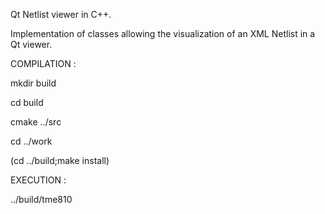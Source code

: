 Qt Netlist viewer in C++.


Implementation of classes allowing the visualization of an XML Netlist in a Qt viewer.

  COMPILATION :

mkdir build

cd build

cmake ../src

cd ../work

(cd ../build;make install)


  EXECUTION :

../build/tme810
